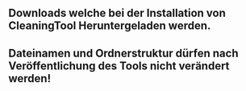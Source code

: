## Downloads welche bei der Installation von CleaningTool Heruntergeladen werden.


## Dateinamen und Ordnerstruktur dürfen nach Veröffentlichung des Tools nicht verändert werden!
